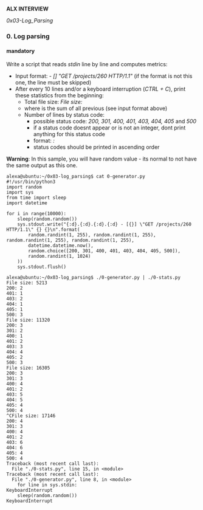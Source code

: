 __ALX INTERVIEW__

*0x03-Log_Parsing*

### 0. Log parsing
#### mandatory
Write a script that reads *stdin* line by line and computes metrics:

- Input format: *<IP Address> - [<date>] "GET /projects/260 HTTP/1.1" <status code> <file size>* (if the format is not this one, the line must be skipped)
- After every 10 lines and/or a keyboard interruption (*CTRL + C*), print these statistics from the beginning:
  - Total file size: *File size: <total size>*
  - where *<total size>* is the sum of all previous *<file size>* (see input format above)
  - Number of lines by status code:
    - possible status code: *200, 301, 400, 401, 403, 404, 405* and *500*
    - if a status code doesnt appear or is not an integer, dont print anything for this status code
    - format: *<status code>: <number>*
    - status codes should be printed in ascending order

**Warning**: In this sample, you will have random value - its normal to not have the same output as this one.
```
alexa@ubuntu:~/0x03-log_parsing$ cat 0-generator.py
#!/usr/bin/python3
import random
import sys
from time import sleep
import datetime

for i in range(10000):
    sleep(random.random())
    sys.stdout.write("{:d}.{:d}.{:d}.{:d} - [{}] \"GET /projects/260 HTTP/1.1\" {} {}\n".format(
        random.randint(1, 255), random.randint(1, 255), random.randint(1, 255), random.randint(1, 255),
        datetime.datetime.now(),
        random.choice([200, 301, 400, 401, 403, 404, 405, 500]),
        random.randint(1, 1024)
    ))
    sys.stdout.flush()

alexa@ubuntu:~/0x03-log_parsing$ ./0-generator.py | ./0-stats.py 
File size: 5213
200: 2
401: 1
403: 2
404: 1
405: 1
500: 3
File size: 11320
200: 3
301: 2
400: 1
401: 2
403: 3
404: 4
405: 2
500: 3
File size: 16305
200: 3
301: 3
400: 4
401: 2
403: 5
404: 5
405: 4
500: 4
^CFile size: 17146
200: 4
301: 3
400: 4
401: 2
403: 6
404: 6
405: 4
500: 4
Traceback (most recent call last):
  File "./0-stats.py", line 15, in <module>
Traceback (most recent call last):
  File "./0-generator.py", line 8, in <module>
    for line in sys.stdin:
KeyboardInterrupt
    sleep(random.random())
KeyboardInterrupt
